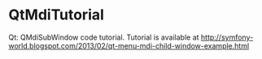 QtMdiTutorial
=============

Qt: QMdiSubWindow code tutorial. Tutorial is available at http://symfony-world.blogspot.com/2013/02/qt-menu-mdi-child-window-example.html
